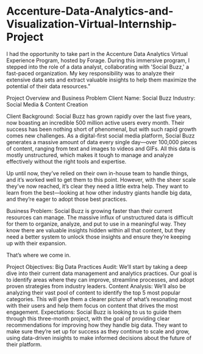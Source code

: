 # Accenture-Data-Analytics-and-Visualization-Virtual-Internship-Project

I had the opportunity to take part in the Accenture Data Analytics Virtual Experience Program, hosted by Forage. During this immersive program, 
I stepped into the role of a data analyst, collaborating with 'Social Buzz,' a fast-paced organization.
My key responsibility was to analyze their extensive data sets and extract valuable insights to help them maximize the potential of their data resources."

Project Overview and Business Problem
Client Name: Social Buzz
Industry: Social Media & Content Creation

Client Background:
Social Buzz has grown rapidly over the last five years, now boasting an incredible 500 million active users every month. Their success has been nothing short of phenomenal, but with such rapid growth comes new challenges. As a digital-first social media platform, Social Buzz generates a massive amount of data every single day—over 100,000 pieces of content, ranging from text and images to videos and GIFs. All this data is mostly unstructured, which makes it tough to manage and analyze effectively without the right tools and expertise.

Up until now, they’ve relied on their own in-house team to handle things, and it’s worked well to get them to this point. However, with the sheer scale they’ve now reached, it’s clear they need a little extra help. They want to learn from the best—looking at how other industry giants handle big data, and they’re eager to adopt those best practices.

Business Problem:
Social Buzz is growing faster than their current resources can manage. The massive influx of unstructured data is difficult for them to organize, analyze, and put to use in a meaningful way. They know there are valuable insights hidden within all that content, but they need a better system to unlock those insights and ensure they’re keeping up with their expansion.

That’s where we come in.

Project Objectives:
Big Data Practices Audit: We’ll start by taking a deep dive into their current data management and analytics practices. Our goal is to identify areas where they can improve, streamline processes, and adopt proven strategies from industry leaders.
Content Analysis: We’ll also be analyzing their vast pool of content to identify the top 5 most popular categories. This will give them a clearer picture of what’s resonating most with their users and help them focus on content that drives the most engagement.
Expectations:
Social Buzz is looking to us to guide them through this three-month project, with the goal of providing clear recommendations for improving how they handle big data. They want to make sure they’re set up for success as they continue to scale and grow, using data-driven insights to make informed decisions about the future of their platform.
